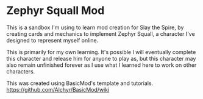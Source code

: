 # Zephyr Squall Mod

This is a sandbox I'm using to learn mod creation for Slay the Spire, by creating cards and mechanics to implement Zephyr Squall, a character I've designed to represent myself online.

This is primarily for my own learning. It's possible I will eventually complete this character and release him for anyone to play as, but this character may also remain unfinished forever as I use what I learned here to work on other characters. 

This was created using BasicMod's template and tutorials. https://github.com/Alchyr/BasicMod/wiki